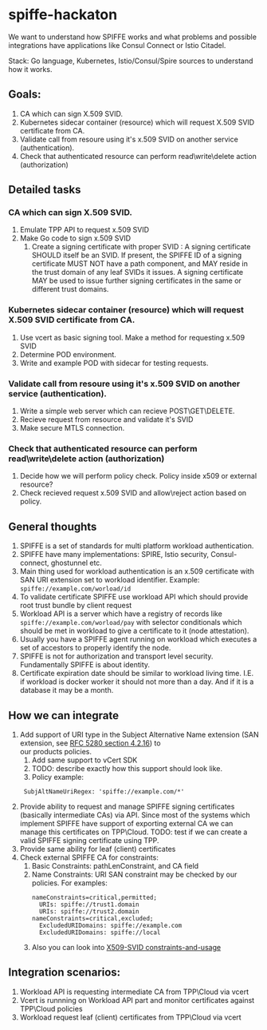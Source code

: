 # spiffe-hackaton
We want to understand how SPIFFE works and what problems and possible integrations 
have applications like Consul Connect or Istio Citadel.

Stack: Go language, Kubernetes, Istio/Consul/Spire sources to understand how it works.

## Goals:
1. CA which can sign X.509 SVID.
1. Kubernetes sidecar container (resource) which will request X.509 SVID certificate from CA.
1. Validate call  from resoure using it's x.509 SVID on another service (authentication).
1. Check that authenticated resource can perform read\write\delete action (authorization)

## Detailed tasks
### CA which can sign X.509 SVID.
1. Emulate TPP API to request x.509 SVID
1. Make Go code to sign x.509 SVID
    1. Create a signing certificate with proper SVID : A signing certificate SHOULD itself be an SVID. 
    If present, the SPIFFE ID of a signing certificate MUST NOT have a path component, and MAY reside in the 
    trust domain of any leaf SVIDs it issues. A signing certificate MAY be used to issue further signing 
    certificates in the same or different trust domains.

### Kubernetes sidecar container (resource) which will request X.509 SVID certificate from CA.
1. Use vcert as basic signing tool. Make a method for requesting x.509 SVID
1. Determine POD environment.
1. Write and example POD with sidecar for testing requests.

### Validate call  from resoure using it's x.509 SVID on another service (authentication).
1. Write a simple web server which can recieve POST\GET\DELETE.
1. Recieve request from resource and validate it's SVID
1. Make secure MTLS connection.

### Check that authenticated resource can perform read\write\delete action (authorization)
1. Decide how we will perform policy check. Policy inside x509 or external resource?
1. Check recieved request x.509 SVID and allow\reject action based on policy. 

## General thoughts
1. SPIFFE is a set of standards for multi platform workload authentication.
1. SPIFFE have many implementations: SPIRE, Istio security, Consul-connect, ghostunnel etc.
1. Main thing used for workload authentication is an x.509 certificate with SAN URI extension set to workload identifier. 
    Example: `spiffe://example.com/worload/id`  
1. To validate certificate SPIFFE use workload API which should provide root trust bundle by client request
1. Workload API is a server which have a registry of records like `spiffe://example.com/worload/pay` with selector conditionals
    which should be met in workload to give a certificate to it (node attestation).
1. Usually you have a SPIFFE agent running on workload which executes a set of accestors to properly identify the node.
1. SPIFFE is not for authorization and transport level security. Fundamentally SPIFFE is about identity.
1. Certificate expiration date should be similar to workload living time. I.E. if workload is docker worker it should not more than a day.
    And if it is a database it may be a month.

## How we can integrate
1. Add support of URI type in the Subject Alternative Name extension (SAN extension, see [RFC 5280 section 4.2.16][1]) to\
    our products policies.
    1. Add same support to vCert SDK
    1. TODO: describe exactly how this support should look like.
    1. Policy example:
    ```
     SubjAltNameUriRegex: 'spiffe://example.com/*'
    ```    
1. Provide ability to request and manage SPIFFE signing certificates (basically intermediate CAs) via API. Since most of the systems
    which implement SPIFFE have support of exporting external CA we can manage this certificates on TPP\Cloud.
    TODO: test if we can create a valid SPIFFE signing certificate using TPP.
1. Provide same ability for leaf (client) certificates
1. Check external SPIFFE CA for constraints:
    1. Basic Constraints: pathLenConstraint, and CA field
    1. Name Constraints: URI SAN constraint may be checked by our policies. For examples: 
        ```
        nameConstraints=critical,permitted;
          URIs: spiffe://trust1.domain
          URIs: spiffe://trust2.domain
        nameConstraints=critical,excluded;
          ExcludedURIDomains: spiffe://example.com
          ExcludedURIDomains: spiffe://local
        ```
    1. Also you can look into [X509-SVID constraints-and-usage][2]

## Integration scenarios:
1. Workload API is requesting intermediate CA from TPP\Cloud via vcert
1. Vcert is runnning on Workload API part and monitor certificates against TPP\Cloud policies
1. Workload request leaf (client) certificates from TPP\Cloud via vcert

[1]: https://tools.ietf.org/html/rfc5280#section-4.2.1.
[2]: https://github.com/spiffe/spiffe/blob/master/standards/X509-SVID.md#4-constraints-and-usage
